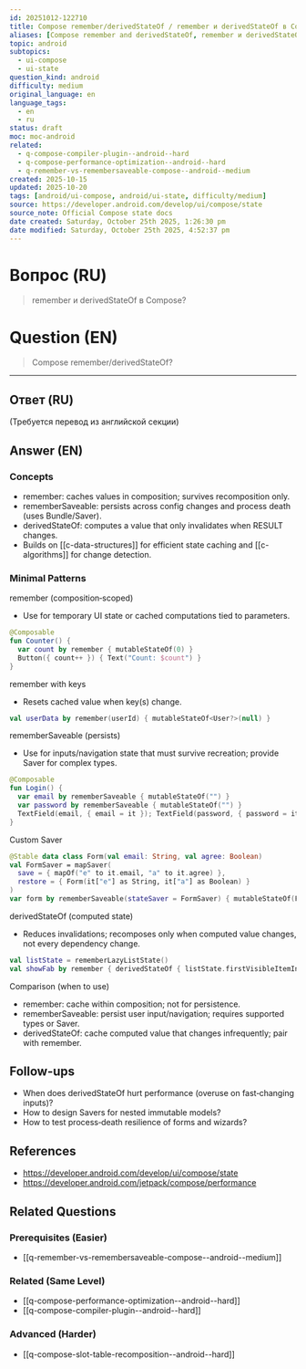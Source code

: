 ```yaml
---
id: 20251012-122710
title: Compose remember/derivedStateOf / remember и derivedStateOf в Compose
aliases: [Compose remember and derivedStateOf, remember и derivedStateOf]
topic: android
subtopics:
  - ui-compose
  - ui-state
question_kind: android
difficulty: medium
original_language: en
language_tags:
  - en
  - ru
status: draft
moc: moc-android
related:
  - q-compose-compiler-plugin--android--hard
  - q-compose-performance-optimization--android--hard
  - q-remember-vs-remembersaveable-compose--android--medium
created: 2025-10-15
updated: 2025-10-20
tags: [android/ui-compose, android/ui-state, difficulty/medium]
source: https://developer.android.com/develop/ui/compose/state
source_note: Official Compose state docs
date created: Saturday, October 25th 2025, 1:26:30 pm
date modified: Saturday, October 25th 2025, 4:52:37 pm
---
```


# Вопрос (RU)
> remember и derivedStateOf в Compose?

# Question (EN)
> Compose remember/derivedStateOf?

---

## Ответ (RU)

(Требуется перевод из английской секции)

## Answer (EN)

### Concepts
- remember: caches values in composition; survives recomposition only.
- rememberSaveable: persists across config changes and process death (uses Bundle/Saver).
- derivedStateOf: computes a value that only invalidates when RESULT changes.
- Builds on [[c-data-structures]] for efficient state caching and [[c-algorithms]] for change detection.

### Minimal Patterns

remember (composition‑scoped)
- Use for temporary UI state or cached computations tied to parameters.
```kotlin
@Composable
fun Counter() {
  var count by remember { mutableStateOf(0) }
  Button({ count++ }) { Text("Count: $count") }
}
```

remember with keys
- Resets cached value when key(s) change.
```kotlin
val userData by remember(userId) { mutableStateOf<User?>(null) }
```

rememberSaveable (persists)
- Use for inputs/navigation state that must survive recreation; provide Saver for complex types.
```kotlin
@Composable
fun Login() {
  var email by rememberSaveable { mutableStateOf("") }
  var password by rememberSaveable { mutableStateOf("") }
  TextField(email, { email = it }); TextField(password, { password = it })
}
```

Custom Saver
```kotlin
@Stable data class Form(val email: String, val agree: Boolean)
val FormSaver = mapSaver(
  save = { mapOf("e" to it.email, "a" to it.agree) },
  restore = { Form(it["e"] as String, it["a"] as Boolean) }
)
var form by rememberSaveable(stateSaver = FormSaver) { mutableStateOf(Form("", false)) }
```

derivedStateOf (computed state)
- Reduces invalidations; recomposes only when computed value changes, not every dependency change.
```kotlin
val listState = rememberLazyListState()
val showFab by remember { derivedStateOf { listState.firstVisibleItemIndex > 0 } }
```

Comparison (when to use)
- remember: cache within composition; not for persistence.
- rememberSaveable: persist user input/navigation; requires supported types or Saver.
- derivedStateOf: cache computed value that changes infrequently; pair with remember.

## Follow-ups
- When does derivedStateOf hurt performance (overuse on fast‑changing inputs)?
- How to design Savers for nested immutable models?
- How to test process‑death resilience of forms and wizards?

## References
- https://developer.android.com/develop/ui/compose/state
- https://developer.android.com/jetpack/compose/performance

## Related Questions

### Prerequisites (Easier)
- [[q-remember-vs-remembersaveable-compose--android--medium]]

### Related (Same Level)
- [[q-compose-performance-optimization--android--hard]]
- [[q-compose-compiler-plugin--android--hard]]

### Advanced (Harder)
- [[q-compose-slot-table-recomposition--android--hard]]
